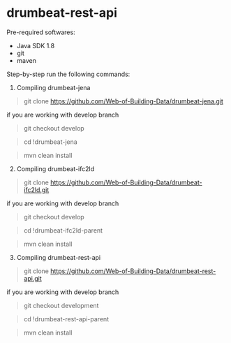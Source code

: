 # drumbeat-rest-api

Pre-required softwares:
* Java SDK 1.8
* git
* maven


Step-by-step run the following commands:

1) Compiling drumbeat-jena

>git clone https://github.com/Web-of-Building-Data/drumbeat-jena.git

if you are working with develop branch
> git checkout develop

>cd !drumbeat-jena

>mvn clean install

2) Compiling drumbeat-ifc2ld

>git clone https://github.com/Web-of-Building-Data/drumbeat-ifc2ld.git

if you are working with develop branch
>git checkout develop

>cd !drumbeat-ifc2ld-parent

>mvn clean install


3) Compiling drumbeat-rest-api

>git clone https://github.com/Web-of-Building-Data/drumbeat-rest-api.git

if you are working with develop branch
>git checkout development

>cd !drumbeat-rest-api-parent

>mvn clean install
